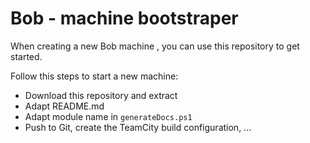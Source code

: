 # Bob - machine bootstraper

When creating a new Bob machine , you can use this repository to get started.

Follow this steps to start a new machine:

- Download this repository and extract
- Adapt README.md
- Adapt module name in `generateDocs.ps1`
- Push to Git, create the TeamCity build configuration, ...
